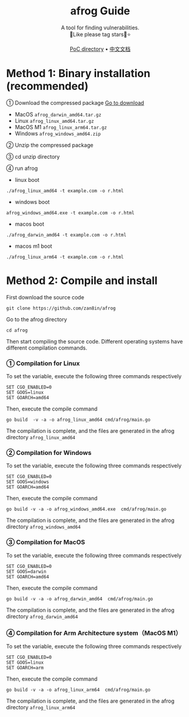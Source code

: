 <h1 align="center">afrog Guide</h1>

<p align="center">A tool for finding vulnerabilities. <br/>🐸Like please tag stars🌟⭐</p>

<p align="center" dir="auto">
  <a href="https://github.com/zan8in/afrog/tree/main/afrog-pocs">PoC directory</a> •
  <a href="https://github.com/zan8in/afrog">中文文档</a>
</p>

# Method 1: Binary installation (recommended)

① Download the compressed package [Go to download](https://github.com/zan8in/afrog/releases)

- MacOS  `afrog_darwin_amd64.tar.gz `    
- Linux    `afrog_linux_amd64.tar.gz  `  
- MacOS M1  `afrog_linux_arm64.tar.gz` 
- Windows   `afrog_windows_amd64.zip `

②  Unzip the compressed package

③ cd unzip directory

④ run afrog

- linux boot

```
./afrog_linux_amd64 -t example.com -o r.html
```

- windows boot

```
afrog_windows_amd64.exe -t example.com -o r.html
```

- macos boot

```
./afrog_darwin_amd64 -t example.com -o r.html
```

- macos m1 boot

```
./afrog_linux_arm64 -t example.com -o r.html
```



# Method 2: Compile and install

First download the source code

```
git clone https://github.com/zan8in/afrog
```

Go to the afrog directory

```
cd afrog
```

Then start compiling the source code. Different operating systems have different compilation commands.

### ① Compilation for Linux

To set the variable, execute the following three commands respectively

```
SET CGO_ENABLED=0
SET GOOS=linux
SET GOARCH=amd64
```

Then, execute the compile command

```
go build  -v -a -o afrog_linux_amd64 cmd/afrog/main.go
```

The compilation is complete, and the files are generated in the afrog directory `afrog_linux_amd64`

### ② Compilation for Windows 

To set the variable, execute the following three commands respectively

```
SET CGO_ENABLED=0
SET GOOS=windows
SET GOARCH=amd64
```

Then, execute the compile command

```
go build -v -a -o afrog_windows_amd64.exe  cmd/afrog/main.go
```

The compilation is complete, and the files are generated in the afrog directory `afrog_windows_amd64`

### ③ Compilation for MacOS 

To set the variable, execute the following three commands respectively

```
SET CGO_ENABLED=0
SET GOOS=darwin
SET GOARCH=amd64
```

Then, execute the compile command

```
go build -v -a -o afrog_darwin_amd64  cmd/afrog/main.go
```

The compilation is complete, and the files are generated in the afrog directory `afrog_darwin_amd64`

### ④ Compilation for Arm Architecture system（MacOS M1）

To set the variable, execute the following three commands respectively

```
SET CGO_ENABLED=0
SET GOOS=linux
SET GOARCH=arm
```

Then, execute the compile command

```
go build -v -a -o afrog_linux_arm64  cmd/afrog/main.go
```

The compilation is complete, and the files are generated in the afrog directory `afrog_linux_arm64`
